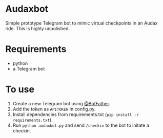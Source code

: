 # Audaxbot

Simple prototype Telegram bot to mimic virtual checkpoints in an Audax ride. This is highly unpolished.

# Requirements
- python
- a Telegram bot

# To use

1. Create a new Telegram bot using [@BotFather](https://telegram.me/botfather).
2. Add the token as `APITOKEN` in config.py.
3. Install dependencies from requirements.txt (`pip install -r requirements.txt`).
4. Run `python audaxbot.py` and send `/checkin` to the bot to initate a checkin.